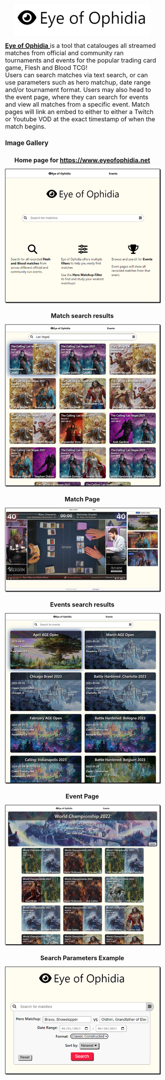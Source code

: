 
<img style="display: block; margin: auto;" src="mdimages/EyeofOphidia.PNG">
<p style="font-size: 20px">
    <a href="https://www.eyeofophidia.net">
        <strong>Eye of Ophidia</strong>
    </a>
    is a tool that catalouges all streamed matches from official and community ran tournaments and events for the popular trading card game, Flesh and Blood TCG!
    <br>
    Users can search matches via text search, or can use parameters such as hero matchup, date range and/or tournament format. Users may also head to the event page, where they can search for events and view all matches from a specific event. Match pages will link an embed to either to either a Twitch or Youtube VOD at the exact timestamp of when the match begins. 
    <br>
    
</p>

<h2>
    Image Gallery
</h2>

<div style="font-size: 20px; text-align: center; margin: 16px; margin-top: 32px; font-weight: bold;">
    Home page for <a href="https://www.eyeofophidia.net">https://www.eyeofophidia.net</a>
</div>
<img style="display: block; margin: auto; border: 1px solid black; box-shadow: 2px 2px 2px black" src="mdimages/homepage.PNG">

<div style="font-size: 20px; text-align: center; margin: 16px; margin-top: 32px; font-weight: bold;">
    Match search results 
</div>
<img style="display: block; margin: auto; border: 1px solid black; box-shadow: 2px 2px 2px black" src="mdimages/resultspage.PNG">

<div style="font-size: 20px; text-align: center; margin: 16px; margin-top: 32px; font-weight: bold;">
    Match Page
</div>
<img style="display: block; margin: auto; border: 1px solid black; box-shadow: 2px 2px 2px black" src="mdimages/Matchpage.PNG">

<div style="font-size: 20px; text-align: center; margin: 16px; margin-top: 32px; font-weight: bold;">
    Events search results
</div>
<img style="display: block; margin: auto; border: 1px solid black; box-shadow: 2px 2px 2px black" src="mdimages/eventpage.PNG">

<div style="font-size: 20px; text-align: center; margin: 16px; margin-top: 32px; font-weight: bold;">
    Event Page
</div>
<img style="display: block; margin: auto; border: 1px solid black; box-shadow: 2px 2px 2px black" src="mdimages/1eventpage.PNG">

<div style="font-size: 20px; text-align: center; margin: 16px; margin-top: 32px; font-weight: bold;">
    Search Parameters Example
</div>
<img style="display: block; margin: auto; border: 1px solid black; box-shadow: 2px 2px 2px black" src="mdimages/parameters.PNG">
